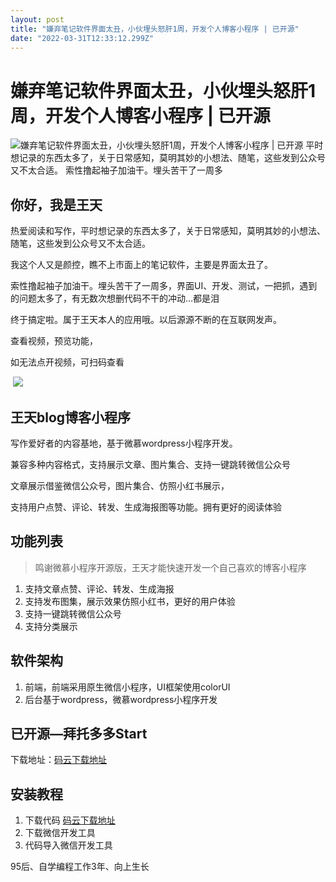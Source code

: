 ```yaml
---
layout: post
title: "嫌弃笔记软件界面太丑，小伙埋头怒肝1周，开发个人博客小程序 | 已开源"
date: "2022-03-31T12:33:12.299Z"
---
```

嫌弃笔记软件界面太丑，小伙埋头怒肝1周，开发个人博客小程序 | 已开源
===================================

![嫌弃笔记软件界面太丑，小伙埋头怒肝1周，开发个人博客小程序 | 已开源](https://img2022.cnblogs.com/blog/2066039/202203/2066039-20220331194625308-647400042.png) 平时想记录的东西太多了，关于日常感知，莫明其妙的小想法、随笔，这些发到公众号又不太合适。 索性撸起袖子加油干。埋头苦干了一周多

你好，我是王天
-------

热爱阅读和写作，平时想记录的东西太多了，关于日常感知，莫明其妙的小想法、随笔，这些发到公众号又不太合适。

我这个人又是颜控，瞧不上市面上的笔记软件，主要是界面太丑了。

索性撸起袖子加油干。埋头苦干了一周多，界面UI、开发、测试，一把抓，遇到的问题太多了，有无数次想删代码不干的冲动…都是泪

终于搞定啦。属于王天本人的应用哦。以后源源不断的在互联网发声。

查看视频，预览功能，

如无法点开视频，可扫码查看

 ![](https://img2022.cnblogs.com/blog/2066039/202203/2066039-20220331194748931-1725762206.jpg)

王天blog博客小程序
-----------

写作爱好者的内容基地，基于微慕wordpress小程序开发。

兼容多种内容格式，支持展示文章、图片集合、支持一键跳转微信公众号

文章展示借鉴微信公众号，图片集合、仿照小红书展示，

支持用户点赞、评论、转发、生成海报图等功能。拥有更好的阅读体验

功能列表
----

> 鸣谢微慕小程序开源版，王天才能快速开发一个自己喜欢的博客小程序

1.  支持文章点赞、评论、转发、生成海报
2.  支持发布图集，展示效果仿照小红书，更好的用户体验
3.  支持一键跳转微信公众号
4.  支持分类展示

软件架构
----

1.  前端，前端采用原生微信小程序，UI框架使用colorUI
2.  后台基于wordpress，微慕wordpress小程序开发

已开源—拜托多多Start
-------------

下载地址：[码云下载地址](https://link.zhihu.com/?target=https%3A//gitee.com/wangtianZS/wangtianBlog.git)

安装教程
----

1.  下载代码 [码云下载地址](https://link.zhihu.com/?target=https%3A//gitee.com/wangtianZS/wangtianBlog.git)
2.  下载微信开发工具
3.  代码导入微信开发工具

95后、自学编程工作3年、向上生长